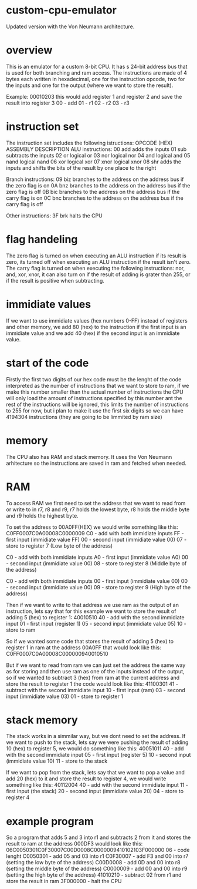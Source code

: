 # custom-cpu-emulator
Updated version with the Von Neumann architecture.

# overview
This is an emulator for a custom 8-bit CPU.
It has s 24-bit address bus that is used for both branching and ram access.
The instructions are made of 4 bytes each written in hexadecimal, one for the instruction opcode, two for the inputs and one for the output (where we want to store the result).

Example:
00010203
this would add register 1 and register 2 and save the result into register 3
00 - add
01 - r1
02 - r2
03 - r3

# instruction set
The instruction set includes the following istructions:
OPCODE (HEX)  ASSEMBLY  DESCRIPTION
ALU instructions:
00            add       adds the inputs
01            sub       subtracts the inputs
02            or        logical or
03            nor       logical nor
04            and       logical and
05            nand      logical nand
06            xor       logical xor
07            xnor      logical xnor
08            shr       adds the inputs and shifts the bits of the result by one place to the right

Branch instructions:
09            biz       branches to the address on the address bus if the zero flag is on
0A            bnz       branches to the address on the address bus if the zero flag is off
0B            bic       branches to the address on the address bus if the carry flag is on
0C            bnc       branches to the address on the address bus if the carry flag is off

Other instructions:
3F            brk       halts the CPU

# flag handeling
The zero flag is turned on when executing an ALU instruction if its result is zero,
its turned off when executing an ALU instruction if the result isn't zero.
The carry flag is turned on when executing the following instructions:
nor, and, xor, xnor,
it can also turn on if the result of adding is grater than 255,
or if the result is positive when subtracting.

# immidiate values
If we want to use immidiate values (hex numbers 0-FF) instead of registers and other memory, we add 80 (hex) to the instruction if the first input is an immidiate value and we add 40 (hex) if the second input is an immidiate value.

# start of the code
Firstly the first two digits of our hex code must be the lenght of the code interpreted as the number of instructions that we want to store to ram, if we make this number smaller than the actual number of instructions the CPU will only load the amount of instructions specified by this number ant the rest of the instructions will be ignored,
this limits the number of instructions to 255 for now, 
but i plan to make it use the first six digits so we can have 4194304 instructions (they are going to be limmited by ram size)

# memory
The CPU also has RAM and stack memory.
It uses the Von Neumann arhitecture so the instructions are saved in ram and fetched when needed.

# RAM
To access RAM we first need to set the address that we want to read from or write to in r7, r8 and r9, 
r7 holds the lowest byte, r8 holds the middle byte and r9 holds the highest byte.

To set the address to 00A0FF(HEX) we would write something like this:
C0FF0007C0A00008C0000009
C0 - add with both immidiate inputs
FF - first input (immidiate value FF)
00 - second input (immidiate value 00)
07 - store to register 7 (Low byte of the address)


C0 - add with both immidiate inputs
A0 - first input (immidiate value A0)
00 - second input (immidiate value 00)
08 - store to register 8 (Middle byte of the address)

C0 - add with both immidiate inputs
00 - first input (immidiate value 00)
00 - second input (immidiate value 00)
09 - store to register 9 (High byte of the address)

Then if we want to write to that address we use ram as the output of an instruction, lets say that for this example we want to store the result of adding 5 (hex) to register 1:
40010510
40 - add with the second immidiate input
01 - first input (register 1)
05 - second input (immidiate value 05)
10 - store to ram

So if we wanted some code that stores the result of adding 5 (hex) to register 1 in ram at the address 00A0FF that would look like this:
C0FF0007C0A00008C000000940010510

But if we want to read from ram we can just set the address the same way as for storing and then use ram as one of the inputs instead of the output, so if we wanted to subtract 3 (hex) from ram at the current address and store the result to register 1 the code would look like this:
41100301
41 - subtract with the second immidiate input
10 - first input (ram)
03 - second input (immidiate value 03)
01 - store to register 1

# stack memory
The stack works in a simmilar way, but we dont need to set the address.
If we want to push to the stack, lets say we were pushing the result of adding 10 (hex) to register 5, we would do something like this:
40051011
40 - add with the second immidiate input
05 - first input (register 5)
10 - second input (immidiate value 10)
11 - store to the stack

If we want to pop from the stack, lets say that we want to pop a value and add 20 (hex) to it and store the result to register 4, we would write something like this:
40112004
40 - add with the second immidiate input
11 - first input (the stack)
20 - second input (immidiate value 20)
04 - store to register 4


# example program
So a program that adds 5 and 3 into r1 and subtracts 2 from it and stores the result to ram at the address 000DF3 would look like this:
06C0050301C0F30007C00D0008C0000009410102103F000000
06 - code lenght
C0050301 - add 05 and 03 into r1
C0F30007 - add F3 and 00 into r7 (setting the low byte of the address)
C00D0008 - add 0D and 00 into r8 (setting the middle byte of the address)
C0000009 - add 00 and 00 into r9 (setting the high byte of the address)
41010210 - subtract 02 from r1 and store the result in ram
3F000000 - halt the CPU
